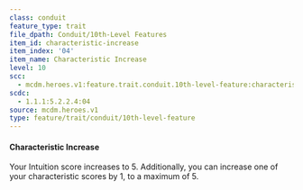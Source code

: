 ```yaml
---
class: conduit
feature_type: trait
file_dpath: Conduit/10th-Level Features
item_id: characteristic-increase
item_index: '04'
item_name: Characteristic Increase
level: 10
scc:
  - mcdm.heroes.v1:feature.trait.conduit.10th-level-feature:characteristic-increase
scdc:
  - 1.1.1:5.2.2.4:04
source: mcdm.heroes.v1
type: feature/trait/conduit/10th-level-feature
---
```


#### Characteristic Increase

Your Intuition score increases to 5. Additionally, you can increase one of your characteristic scores by 1, to a maximum of 5.
